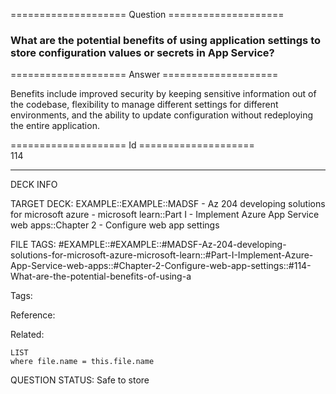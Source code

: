 ==================== Question ====================  

### What are the potential benefits of using application settings to store configuration values or secrets in App Service?  

==================== Answer ====================  

Benefits include improved security by keeping sensitive information out of the codebase, flexibility to manage different settings for different environments, and the ability to update configuration without redeploying the entire application.

==================== Id ====================  
114

---

DECK INFO

TARGET DECK: EXAMPLE::EXAMPLE::MADSF - Az 204 developing solutions for microsoft azure - microsoft learn::Part I - Implement Azure App Service web apps::Chapter 2 - Configure web app settings

FILE TAGS: #EXAMPLE::#EXAMPLE::#MADSF-Az-204-developing-solutions-for-microsoft-azure-microsoft-learn::#Part-I-Implement-Azure-App-Service-web-apps::#Chapter-2-Configure-web-app-settings::#114-What-are-the-potential-benefits-of-using-a

Tags:

Reference:

Related:

```dataview
LIST
where file.name = this.file.name
```
QUESTION STATUS: Safe to store
